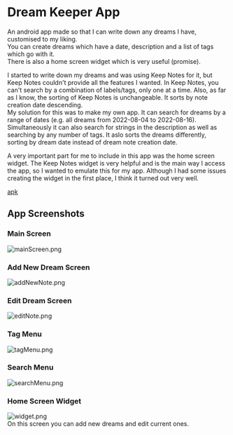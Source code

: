 # Dream Keeper App

An android app made so that I can write down any dreams I have, customised to my liking.  
You can create dreams which have a date, description and a list of tags which go with it.  
There is also a home screen widget which is very useful (promise).  

I started to write down my dreams and was using Keep Notes for it, but Keep Notes couldn't provide all the features I wanted. In Keep Notes, you can't search by a combination of labels/tags, only one at a time. Also, as far as I know, the sorting of Keep Notes is unchangeable. It sorts by note creation date descending.  
My solution for this was to make my own app. It can search for dreams by a range of dates (e.g. all dreams from 2022-08-04 to 2022-08-16). Simultaneously it can also search for strings in the description as well as searching by any number of tags. It aslo sorts the dreams differently, sorting by dream date instead of dream note creation date.  

A very important part for me to include in this app was the home screen widget. The Keep Notes widget is very helpful and is the main way I access the app, so I wanted to emulate this for my app. Although I had some issues creating the widget in the first place, I think it turned out very well.  

[apk](./app/release)  

## App Screenshots
### Main Screen
![mainScreen.png](./readmeImages/mainScreen.png)  
### Add New Dream Screen
![addNewNote.png](./readmeImages/addNewNote.png)  
### Edit Dream Screen
![editNote.png](./readmeImages/editNote.png)  
### Tag Menu
![tagMenu.png](./readmeImages/tagMenu.png)  
### Search Menu
![searchMenu.png](./readmeImages/searchMenu.png)  
### Home Screen Widget
![widget.png](./readmeImages/widget.png)  
On this screen you can add new dreams and edit current ones.  

